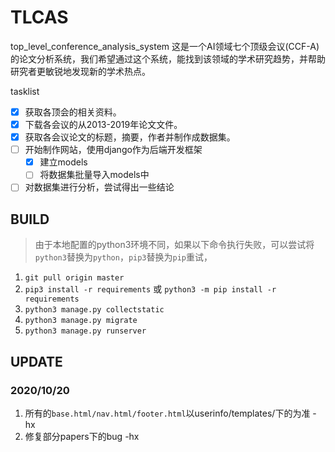 # TLCAS
top_level_conference_analysis_system
这是一个AI领域七个顶级会议(CCF-A)的论文分析系统，我们希望通过这个系统，能找到该领域的学术研究趋势，并帮助研究者更敏锐地发现新的学术热点。

tasklist
- [x] 获取各顶会的相关资料。
- [x] 下载各会议的从2013-2019年论文文件。
- [x] 获取各会议论文的标题，摘要，作者并制作成数据集。
- [ ] 开始制作网站，使用django作为后端开发框架
  - [x] 建立models
  - [ ] 将数据集批量导入models中
- [ ] 对数据集进行分析，尝试得出一些结论

## BUILD
>由于本地配置的python3环境不同，如果以下命令执行失败，可以尝试将`python3`替换为`python`，`pip3`替换为`pip`重试，
1. `git pull origin master`
2. `pip3 install -r requirements` 或 `python3 -m pip install -r requirements`
3. `python3 manage.py collectstatic`
4. `python3 manage.py migrate`
5. `python3 manage.py runserver`

## UPDATE
### 2020/10/20

1. 所有的`base.html/nav.html/footer.html`以userinfo/templates/下的为准	-hx
2. 修复部分papers下的bug   -hx

